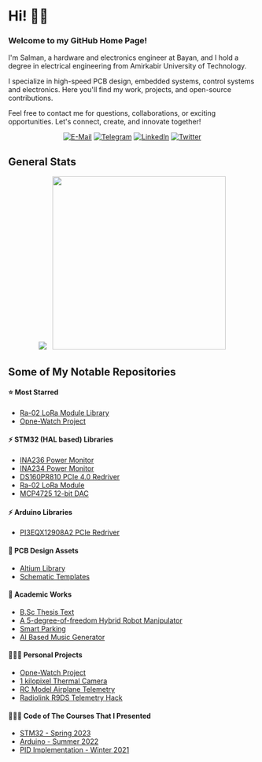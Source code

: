 # Hi! 👋🏻

### Welcome to my GitHub Home Page!

I'm Salman, a hardware and electronics engineer at Bayan, and I hold a degree in electrical engineering from Amirkabir University of Technology.

I specialize in high-speed PCB design, embedded systems, control systems and electronics. Here you'll find my work, projects, and open-source contributions.

Feel free to contact me for questions, collaborations, or exciting opportunities. Let's connect, create, and innovate together!

<p align="center">
  <a href="mailto:pilot.motlaq@gmail.com" target="_blank"><img src="https://img.shields.io/badge/Gmail-d44638?logo=gmail&logoColor=white&style=for-the-badge" alt="E-Mail" /></a>
  <a href="https://t.me/smotlaq" target="_blank"><img src="https://img.shields.io/badge/Telegram-0088cc?logo=Telegram&logoColor=white&style=for-the-badge" alt="Telegram" /></a>
  <a href="https://www.linkedin.com/in/smotlaq/" target="_blank"><img src="https://img.shields.io/badge/LinkedIn-0077B5?logo=linkedin&logoColor=white&style=for-the-badge" alt="LinkedIn" /></a>
  <a href="https://twitter.com/salman_motlaq" target="_blank"><img src="https://img.shields.io/badge/twitter-%231DA1F2.svg?style=for-the-badge&logo=x&logoColor=white" alt="Twitter" /></a>
</p>

## General Stats

<p align="center">
  <img src="https://github-readme-stats.vercel.app/api?username=SMotlaq&theme=dark&show_icons=true&count_private=true&hide_rank=true" />
  &nbsp;
  <img src="https://github-readme-stats.vercel.app/api/top-langs/?username=SMotlaq&theme=dark&layout=compact" width="352" />
</p>

## Some of My Notable Repositories

#### ⭐ Most Starred

- [Ra-02 LoRa Module Library](https://github.com/smotlaq/LoRa)
- [Opne-Watch Project](https://github.com/smotlaq/open-watch)

#### ⚡ STM32 (HAL based) Libraries

- [INA236 Power Monitor](https://github.com/SMotlaq/ina236)
- [INA234 Power Monitor](https://github.com/SMotlaq/ina234)
- [DS160PR810 PCIe 4.0 Redriver](https://github.com/SMotlaq/DS160PR810)
- [Ra-02 LoRa Module](https://github.com/smotlaq/LoRa)
- [MCP4725 12-bit DAC](https://github.com/SMotlaq/mcp4725)

#### ⚡ Arduino Libraries

- [PI3EQX12908A2 PCIe Redriver](https://github.com/SMotlaq/PI3EQX12908-arduino)

#### 🔧 PCB Design Assets

- [Altium Library](https://github.com/SMotlaq/altium-library)
- [Schematic Templates](https://github.com/SMotlaq/schematic-templates/tree/master)

#### 📖 Academic Works

- [B.Sc Thesis Text](https://github.com/SMotlaq/bsc-thesis)
- [A 5-degree-of-freedom Hybrid Robot Manipulator](https://github.com/SMotlaq/HybridRobot-5DOF)
- [Smart Parking](https://github.com/SMotlaq/instrumentation-final-project)
- [AI Based Music Generator](https://github.com/SMotlaq/music-generator)

#### 👨🏻‍💻 Personal Projects

- [Opne-Watch Project](https://github.com/smotlaq/open-watch)
- [1 kilopixel Thermal Camera](https://github.com/SMotlaq/thermal-camera)
- [RC Model Airplane Telemetry](https://github.com/SMotlaq/rc-airplane-telemetry)
- [Radiolink R9DS Telemetry Hack](https://github.com/SMotlaq/telemetry-hack)

#### 👨🏻‍🏫 Code of The Courses That I Presented

- [STM32 - Spring 2023](https://github.com/SMotlaq/stm32-course-spring-2023)
- [Arduino - Summer 2022](https://github.com/SMotlaq/autrc-arduino-class)
- [PID Implementation - Winter 2021](https://github.com/SMotlaq/simple-PID)

<!---
## Star History

<p align="center">
  <img src="https://api.star-history.com/svg?repos=SMotlaq/LoRa,SMotlaq/open-watch&type=Date&theme=dark">
</p>
--->
